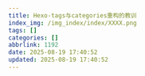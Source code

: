 ```yaml
---
title: Hexo-tags与categories重构的教训
index_img: /img_index/index/XXXX.png
tags: []
categories: []
abbrlink: 1192
date: 2025-08-19 17:40:52
updated: 2025-08-19 17:40:52
---
```

